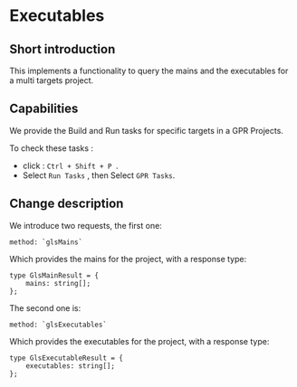 # Executables

## Short introduction

This implements a functionality to query the mains and the executables for a multi targets project.

## Capabilities 

We provide the Build and Run tasks for specific targets in a GPR Projects.

To check these tasks :
- click :  `Ctrl + Shift + P `.
- Select  `Run Tasks` , then Select  `GPR Tasks`.

## Change description

We introduce two requests, the first one:

    method: `glsMains`

Which provides the mains for the project, with a response type:

```typesript
type GlsMainResult = {
    mains: string[];
};
```

The second one is:

    method: `glsExecutables`

Which provides the executables for the project, with a response type:

```typesript
type GlsExecutableResult = {
    executables: string[];
};
```
